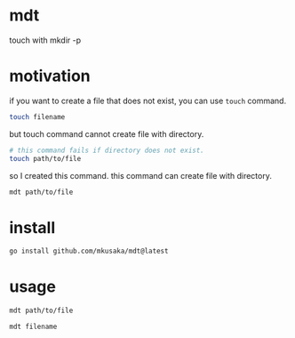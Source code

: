 # mdt
touch with mkdir -p

# motivation
if you want to create a file that does not exist, you can use `touch` command.

```bash
touch filename
```

but touch command cannot create file with directory.

```bash
# this command fails if directory does not exist.
touch path/to/file
```

so I created this command. this command can create file with directory.


```bash
mdt path/to/file
```

# install

```bash
go install github.com/mkusaka/mdt@latest
```

# usage

```bash
mdt path/to/file
```

```bash
mdt filename
```
